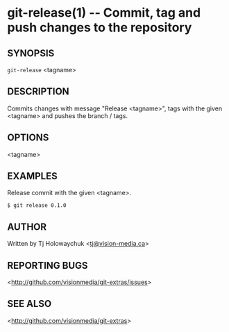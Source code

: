 git-release(1) -- Commit, tag and push changes to the repository
================================================================

## SYNOPSIS

`git-release` &lt;tagname&gt;

## DESCRIPTION

  Commits changes with message "Release &lt;tagname&gt;", tags with the given &lt;tagname&gt; and pushes the branch / tags.

## OPTIONS

  &lt;tagname&gt;

## EXAMPLES

  Release commit with the given &lt;tagname&gt;.
	
    $ git release 0.1.0

## AUTHOR

Written by Tj Holowaychuk &lt;<tj@vision-media.ca>&gt;

## REPORTING BUGS

&lt;<http://github.com/visionmedia/git-extras/issues>&gt;

## SEE ALSO

&lt;<http://github.com/visionmedia/git-extras>&gt;
